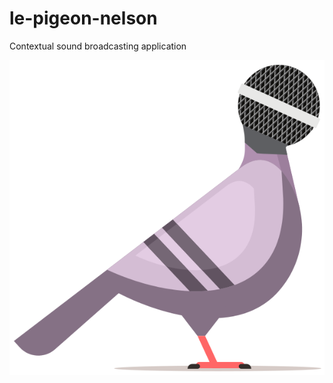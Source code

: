 # le-pigeon-nelson

Contextual sound broadcasting application

![Le pigeon Nelson logo](./images/le-pigeon-nelson-logo.svg)  <!-- .element height="50%" width="50%" -->
